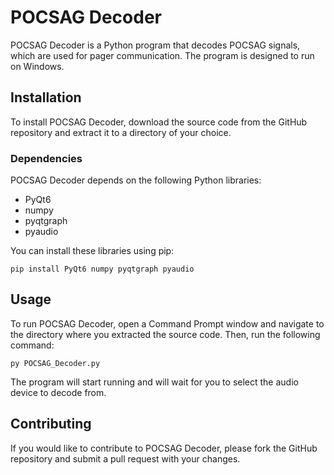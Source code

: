 # POCSAG Decoder

POCSAG Decoder is a Python program that decodes POCSAG signals, which are used for pager communication. The program is designed to run on Windows.

## Installation

To install POCSAG Decoder, download the source code from the GitHub repository and extract it to a directory of your choice.

### Dependencies

POCSAG Decoder depends on the following Python libraries:

- PyQt6
- numpy
- pyqtgraph
- pyaudio

You can install these libraries using pip:

```
pip install PyQt6 numpy pyqtgraph pyaudio
```


## Usage

To run POCSAG Decoder, open a Command Prompt window and navigate to the directory where you extracted the source code. Then, run the following command:

```
py POCSAG_Decoder.py
```


The program will start running and will wait for you to select the audio device to decode from.

## Contributing

If you would like to contribute to POCSAG Decoder, please fork the GitHub repository and submit a pull request with your changes.
